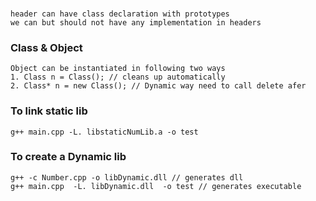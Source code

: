 
### 
    header can have class declaration with prototypes
    we can but should not have any implementation in headers 

### Class & Object 
    Object can be instantiated in following two ways 
    1. Class n = Class(); // cleans up automatically 
    2. Class* n = new Class(); // Dynamic way need to call delete afer 

### To link static lib 
    g++ main.cpp -L. libstaticNumLib.a -o test

### To create a Dynamic lib 
    g++ -c Number.cpp -o libDynamic.dll // generates dll 
    g++ main.cpp  -L. libDynamic.dll  -o test // generates executable

